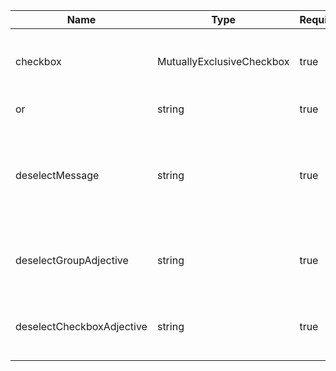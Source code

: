 | Name                      | Type                      | Required | Description                                                                                              |
| ------------------------- | ------------------------- | -------- | -------------------------------------------------------------------------------------------------------- |
| checkbox                  | MutuallyExclusiveCheckbox | true     | Configuration for the mutually exclusive checkbox                                                        |
| or                        | string                    | true     | Text for the "Or" label                                                                                  |
| deselectMessage           | string                    | true     | The text the aria-live will read to warn that selecting the exclusive option will clear all other inputs |
| deselectGroupAdjective    | string                    | true     | The text the aria-live will read when a field is deselected                                              |
| deselectCheckboxAdjective | string                    | true     | The text the aria-live will read when the checkbox is deselected                                         |
